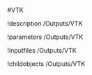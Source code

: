 <!-- MOOSE Object Documentation Stub: Remove this when content is added. -->
#VTK

!description /Outputs/VTK

!parameters /Outputs/VTK

!inputfiles /Outputs/VTK

!childobjects /Outputs/VTK
